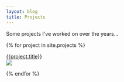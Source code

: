 ```yaml
---
layout: blog
title: Projects
---
```


Some projects I've worked on over the years...

{% for project in site.projects %}

<a href="{{project.url}}">
    <div class="projectbox">
    <div class="projecttitle">{{project.title}}</div>
    <img src="{{project.heroimage}}" />
    </div>
</a>


{% endfor %}
